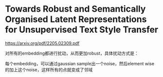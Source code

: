 # Towards Robust and Semantically Organised Latent Representations for Unsupervised Text Style Transfer

https://arxiv.org/pdf/2205.02309.pdf

对所有的embedding都进行扰动，从而更加robust，具体扰动方式是：

每个embedding，可以通过gaussian sample出一个noise，然后element wise的加上这个noise，这样所有的点就变成了邻域
